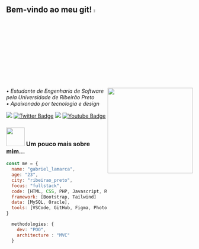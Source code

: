 <h2> Bem-vindo ao meu git! <img src="https://media.giphy.com/media/2Y8WL0eWZDNIFRoQbO/giphy.gif" width="5%"></h2>
<img align='right' src="https://media.giphy.com/media/YRMb6dd7zprS00JdGZ/giphy.gif" width="230">
<i>• Estudante de Engenharia de Software pela Universidade de Ribeirão Preto <br></i>
<i>• Apaixonado por tecnologia e design</i>

</em></p>

<a href="https://wa.me/+5516997310678?text=Gabrie%20Lamarca" alt="WhatsApp"><img src="https://img.shields.io/badge/-WhatsApp-25d366?style=flat-square&labelColor=25d366&logo=whatsapp&logoColor=white&link=API-DO-SEU-WHATSAPP"/></a>
[![Twitter Badge](https://img.shields.io/badge/-Twitter-1ca0f1?style=flat-square&labelColor=1ca0f1&logo=twitter&logoColor=white&link=https://twitter.com/lams0110)](https://twitter.com/lams0110)
  <a href="https://criarmeulink.com.br/u/1672256468" alt="Gmail">
  <img src="https://img.shields.io/badge/-Gmail-FF0000?style=flat-square&labelColor=FF0000&logo=gmail&logoColor=white&link=LINK-DO-SEU-EMAIL" /></a>
[![Youtube Badge](https://img.shields.io/badge/-YouTube-ff0000?style=flat-square&labelColor=ff0000&logo=youtube&logoColor=white&link=https://www.youtube.com/@gabriellamarcagaldinodasil5077/featured)](https://www.youtube.com/@gabriellamarcagaldinodasil5077/featured)


### <img src="https://media.giphy.com/media/Jlys8jzFoI8ne/giphy.gif" width="50"> Um pouco mais sobre mim...

```javascript
const me = {
  name: "gabriel_lamarca",
  age: "23",
  city: "ribeirao_preto",
  focus: "fullstack",  
  code: [HTML, CSS, PHP, Javascript, React, Python, Java],
  framework: [Bootstrap, Tailwind]
  data: [MySQL, Oracle],
  tools: [VSCode, GitHub, Figma, Photoshop, Illustrator]
}

  methodologies: {
    dev: "POO",
    architecture : "MVC"
  }
```
